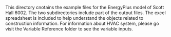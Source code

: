 
This directory cnotains the example files for the EnergyPlus model of Scott Hall 6002. The two subdirectories include part of the output files. The excel spreadsheet is included to help understand the objects related to construction information. For information about HVAC system, please go visit the Variable Reference folder to see the variable inputs.
